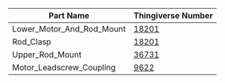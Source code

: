 | Part Name                 | Thingiverse Number                             |
|---------------------------|------------------------------------------------|
| Lower_Motor_And_Rod_Mount | [18201](http://www.thingiverse.com/thing:18201)|
| Rod_Clasp                 | [18201](http://www.thingiverse.com/thing:18201)|
| Upper_Rod_Mount           | [36731](http://www.thingiverse.com/thing:36731)|
| Motor_Leadscrew_Coupling  | [9622](http://www.thingiverse.com/thing:9622)  |
